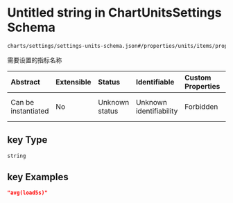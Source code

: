 # Untitled string in ChartUnitsSettings Schema

```txt
charts/settings/settings-units-schema.json#/properties/units/items/properties/key
```

需要设置的指标名称

| Abstract            | Extensible | Status         | Identifiable            | Custom Properties | Additional Properties | Access Restrictions | Defined In                                                                                               |
| :------------------ | :--------- | :------------- | :---------------------- | :---------------- | :-------------------- | :------------------ | :------------------------------------------------------------------------------------------------------- |
| Can be instantiated | No         | Unknown status | Unknown identifiability | Forbidden         | Allowed               | none                | [settings-units-schema.json\*](../out/charts/settings/settings-units-schema.json "open original schema") |

## key Type

`string`

## key Examples

```json
"avg(load5s)"
```
